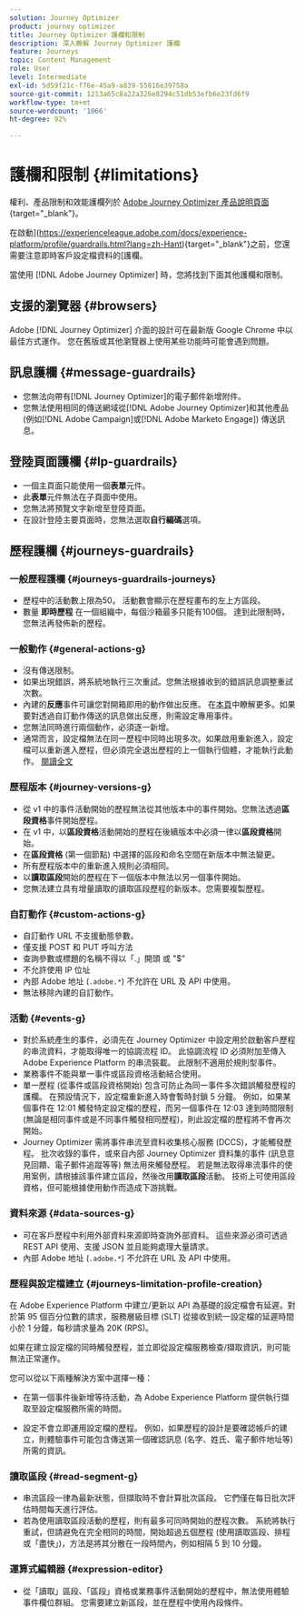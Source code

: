 ```yaml
---
solution: Journey Optimizer
product: journey optimizer
title: Journey Optimizer 護欄和限制
description: 深入瞭解 Journey Optimizer 護欄
feature: Journeys
topic: Content Management
role: User
level: Intermediate
exl-id: 5d59f21c-f76e-45a9-a839-55816e39758a
source-git-commit: 1213a65c8a22a326e8294c51db53efb6e23fd6f9
workflow-type: tm+mt
source-wordcount: '1066'
ht-degree: 92%

---
```


# 護欄和限制 {#limitations}

權利、產品限制和效能護欄列於 [Adobe Journey Optimizer 產品說明頁面](https://helpx.adobe.com/tw/legal/product-descriptions/adobe-journey-optimizer.html){target="_blank"}。

在啟動](https://experienceleague.adobe.com/docs/experience-platform/profile/guardrails.html?lang=zh-Hant){target="_blank"}之前，您還需要注意即時客戶設定檔資料的[護欄。

當使用 [!DNL Adobe Journey Optimizer] 時，您將找到下面其他護欄和限制。

## 支援的瀏覽器 {#browsers}

Adobe [!DNL Journey Optimizer] 介面的設計可在最新版 Google Chrome 中以最佳方式運作。 您在舊版或其他瀏覽器上使用某些功能時可能會遇到問題。

## 訊息護欄 {#message-guardrails}

* 您無法向帶有[!DNL Journey Optimizer]的電子郵件新增附件。
* 您無法使用相同的傳送網域從[!DNL Adobe Journey Optimizer]和其他產品 (例如[!DNL Adobe Campaign]或[!DNL Adobe Marketo Engage]) 傳送訊息。


## 登陸頁面護欄 {#lp-guardrails}

* 一個主頁面只能使用一個&#x200B;**表單**&#x200B;元件。
* 此&#x200B;**表單**&#x200B;元件無法在子頁面中使用。
* 您無法將預覽文字新增至登陸頁面。
* 在設計登陸主要頁面時，您無法選取&#x200B;**自行編碼**&#x200B;選項。

## 歷程護欄 {#journeys-guardrails}

### 一般歷程護欄 {#journeys-guardrails-journeys}

* 歷程中的活動數上限為50。 活動數會顯示在歷程畫布的左上方區段。
* 數量 **即時歷程** 在一個組織中，每個沙箱最多只能有100個。 達到此限制時，您無法再發佈新的歷程。

### 一般動作 {#general-actions-g}

* 沒有傳送限制。
* 如果出現錯誤，將系統地執行三次重試。您無法根據收到的錯誤訊息調整重試次數。
* 內建的&#x200B;**反應**&#x200B;事件可讓您對開箱即用的動作做出反應。 在[本頁](../building-journeys/reaction-events.md)中瞭解更多。如果要對透過自訂動作傳送的訊息做出反應，則需設定專用事件。
* 您無法同時進行兩個動作，必須逐一新增。
* 通常而言，設定檔無法在同一歷程中同時出現多次。如果啟用重新進入，設定檔可以重新進入歷程，但必須完全退出歷程的上一個執行個體，才能執行此動作。 [閱讀全文](../building-journeys/end-journey.md)

### 歷程版本 {#journey-versions-g}

* 從 v1 中的事件活動開始的歷程無法從其他版本中的事件開始。您無法透過&#x200B;**區段資格**&#x200B;事件開始歷程。
* 在 v1 中，以&#x200B;**區段資格**&#x200B;活動開始的歷程在後續版本中必須一律以&#x200B;**區段資格**&#x200B;開始。
* 在&#x200B;**區段資格** (第一個節點) 中選擇的區段和命名空間在新版本中無法變更。
* 所有歷程版本中的重新進入規則必須相同。
* 以&#x200B;**讀取區段**&#x200B;開始的歷程在下一個版本中無法以另一個事件開始。
* 您無法建立具有增量讀取的讀取區段歷程的新版本。您需要複製歷程。

### 自訂動作 {#custom-actions-g}

* 自訂動作 URL 不支援動態參數。
* 僅支援 POST 和 PUT 呼叫方法
* 查詢參數或標題的名稱不得以「.」開頭 或 &quot;$&quot;
* 不允許使用 IP 位址
* 內部 Adobe 地址 (`.adobe.*`) 不允許在 URL 及 API 中使用。
* 無法移除內建的自訂動作。

### 活動 {#events-g}

* 對於系統產生的事件，必須先在 Journey Optimizer 中設定用於啟動客戶歷程的串流資料，才能取得唯一的協調流程 ID。 此協調流程 ID 必須附加至傳入 Adobe Experience Platform 的串流裝載。 此限制不適用於規則型事件。
* 業務事件不能與單一事件或區段資格活動結合使用。
* 單一歷程 (從事件或區段資格開始) 包含可防止為同一事件多次錯誤觸發歷程的護欄。 在預設情況下，設定檔重新進入時會暫時封鎖 5 分鐘。 例如，如果某個事件在 12:01 觸發特定設定檔的歷程，而另一個事件在 12:03 達到時間限制 (無論是相同事件或是不同事件觸發相同歷程)，則此設定檔的歷程將不會再次開始。
* Journey Optimizer 需將事件串流至資料收集核心服務 (DCCS)，才能觸發歷程。 批次收錄的事件，或來自內部 Journey Optimizer 資料集的事件 (訊息意見回饋、電子郵件追蹤等等) 無法用來觸發歷程。 若是無法取得串流事件的使用案例，請根據該事件建立區段，然後改用&#x200B;**讀取區段**&#x200B;活動。 技術上可使用區段資格，但可能根據使用動作而造成下游挑戰。

### 資料來源 {#data-sources-g}

* 可在客戶歷程中利用外部資料來源即時查詢外部資料。 這些來源必須可透過 REST API 使用、支援 JSON 並且能夠處理大量請求。
* 內部 Adobe 地址 (`.adobe.*`) 不允許在 URL 及 API 中使用。

### 歷程與設定檔建立 {#journeys-limitation-profile-creation}

在 Adobe Experience Platform 中建立/更新以 API 為基礎的設定檔會有延遲。對於第 95 個百分位數的請求，服務層級目標 (SLT) 從接收到統一設定檔的延遲時間小於 1 分鐘，每秒請求量為 20K (RPS)。

如果在建立設定檔的同時觸發歷程，並立即從設定檔服務檢查/擷取資訊，則可能無法正常運作。

您可以從以下兩種解決方案中選擇一種：

* 在第一個事件後新增等待活動，為 Adobe Experience Platform 提供執行擷取至設定檔服務所需的時間。

* 設定不會立即運用設定檔的歷程。 例如，如果歷程的設計是要確認帳戶的建立，則體驗事件可能包含傳送第一個確認訊息 (名字、姓氏、電子郵件地址等) 所需的資訊。

### 讀取區段 {#read-segment-g}

* 串流區段一律為最新狀態，但擷取時不會計算批次區段。 它們僅在每日批次評估時間每天進行評估。
* 若為使用讀取區段活動的歷程，則有最多可同時開始的歷程次數。 系統將執行重試，但請避免在完全相同的時間，開始超過五個歷程 (使用讀取區段、排程或「盡快」)，方法是將其分散在一段時間內，例如相隔 5 到 10 分鐘。

### 運算式編輯器 {#expression-editor}

* 從「讀取」區段、「區段」資格或業務事件活動開始的歷程中，無法使用體驗事件欄位群組。 您需要建立新區段，並在歷程中使用內段條件。


